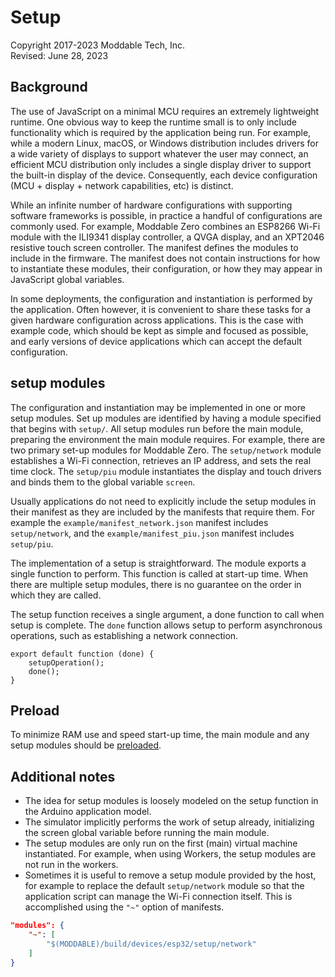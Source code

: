# Setup
Copyright 2017-2023 Moddable Tech, Inc.<BR>
Revised: June 28, 2023

## Background
The use of JavaScript on a minimal MCU requires an extremely lightweight runtime. One obvious way to keep the runtime small is to only include functionality which is required by the application being run. For example, while a modern Linux, macOS, or Windows distribution includes drivers for a wide variety of displays to support whatever the user may connect, an efficient MCU distribution only includes a single display driver to support the built-in display of the device. Consequently, each device configuration (MCU + display + network capabilities, etc) is distinct.

While an infinite number of hardware configurations with supporting software frameworks is possible, in practice a handful of configurations are commonly used. For example, Moddable Zero combines an ESP8266 Wi-Fi module with the ILI9341 display controller, a QVGA display, and an XPT2046 resistive touch screen controller. The manifest defines the modules to include in the firmware. The manifest does not contain instructions for how to instantiate these modules, their configuration, or how they may appear in JavaScript global variables.

In some deployments, the configuration and instantiation is performed by the application. Often however, it is convenient to share these tasks for a given hardware configuration across applications. This is the case with example code, which should be kept as simple and focused as possible, and early versions of device applications which can accept the default configuration.

## setup modules
The configuration and instantiation may be implemented in one or more setup modules. Set up modules are identified by having a module specified that begins with `setup/`. All setup modules run before the main module, preparing the environment the main module requires. For example, there are two primary set-up modules for Moddable Zero. The `setup/network` module establishes a Wi-Fi connection, retrieves an IP address, and sets the real time clock. The `setup/piu` module instantiates the display and touch drivers and binds them to the global variable `screen`.

Usually applications do not need to explicitly include the setup modules in their manifest as they are included by the manifests that require them. For example the `example/manifest_network.json` manifest includes `setup/network`, and the `example/manifest_piu.json` manifest includes `setup/piu`.

The implementation of a setup is straightforward. The module exports a single function to perform. This function is called at start-up time. When there are multiple setup modules, there is no guarantee on the order in which they are called.

The setup function receives a single argument, a done function to call when setup is complete. The `done` function allows setup to perform asynchronous operations, such as establishing a network connection.

	export default function (done) {
		setupOperation();
		done();
	}

## Preload

To minimize RAM use and speed start-up time, the main module and any setup modules should be [preloaded](../xs/preload.md).

## Additional notes

- The idea for setup modules is loosely modeled on the setup function in the Arduino application model. 
- The simulator implicitly performs the work of setup already, initializing the screen global variable before running the main module.
- The setup modules are only run on the first (main) virtual machine instantiated. For example, when using Workers, the setup modules are not run in the workers.
- Sometimes it is useful to remove a setup module provided by the host, for example to replace the default `setup/network` module so that the application script can manage the Wi-Fi connection itself. This is accomplished using the `"~"` option of manifests.

```json
"modules": {
	"~": [
		"$(MODDABLE)/build/devices/esp32/setup/network"
	]
}
```
